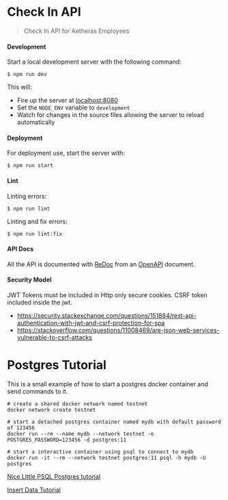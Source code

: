 # Check In API

> Check In API for Aetheras Employees

#### Development

Start a local development server with the following command:

`$ npm run dev`

This will:

- Fire up the server at [localhost:8080](http://localhost:8080)
- Set the `NODE_ENV` variable to `development`
- Watch for changes in the source files allowing the server to reload automatically

#### Deployment

For deployment use, start the server with:

`$ npm run start`

#### Lint

Linting errors:

`$ npm run lint`

Linting and fix errors:

`$ npm run lint:fix`

#### API Docs
All the API is documented with [ReDoc](https://github.com/Rebilly/ReDoc) from an [OpenAPI](https://swagger.io/specification/) document.


#### Security Model

JWT Tokens must be included in Http only secure cookies.  CSRF token included inside the jwt.
- https://security.stackexchange.com/questions/151884/rest-api-authentication-with-jwt-and-csrf-protection-for-spa
- https://stackoverflow.com/questions/11008469/are-json-web-services-vulnerable-to-csrf-attacks


# Postgres Tutorial

This is a small example of how to start a postgres docker container and send commands to it.
```shell
# create a shared docker network named testnet
docker network create testnet

# start a detached postgres container named mydb with default password of 123456
docker run --rm --name mydb --network testnet -e POSTGRES_PASSWORD=123456 -d postgres:11 

# start a interactive container using psql to connect to mydb
docker run -it --rm --network testnet postgres:11 psql -h mydb -U postgres
```

[Nice Little PSQL Postgres tutorial](https://chartio.com/resources/tutorials/how-to-list-databases-and-tables-in-postgresql-using-psql/)

[Insert Data Tutorial](http://www.postgresqltutorial.com/postgresql-insert/)